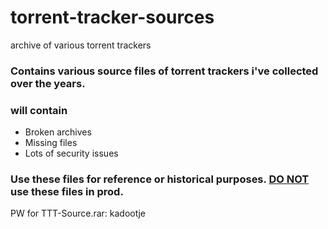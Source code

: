 # torrent-tracker-sources
archive of various torrent trackers

### Contains various source files of torrent trackers i've collected over the years.
###  will contain
- Broken archives
- Missing files
- Lots of security issues


### Use these files for reference or historical purposes. <ins><b>DO NOT</b></ins> use these files in prod. 


PW for TTT-Source.rar: kadootje
